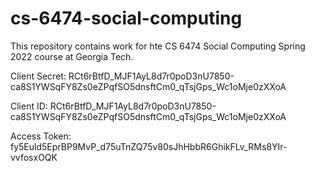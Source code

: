 # cs-6474-social-computing
This repository contains work for hte CS 6474 Social Computing Spring 2022 course at Georgia Tech.

Client Secret: RCt6rBtfD_MJF1AyL8d7r0poD3nU7850-ca8S1YWSqFY8Zs0eZPqfSO5dnsftCm0_qTsjGps_Wc1oMje0zXXoA

Client ID: RCt6rBtfD_MJF1AyL8d7r0poD3nU7850-ca8S1YWSqFY8Zs0eZPqfSO5dnsftCm0_qTsjGps_Wc1oMje0zXXoA

Access Token: fy5Euld5EprBP9MvP_d75uTnZQ75v80sJhHbbR6GhikFLv_RMs8YIr-vvfosxOQK